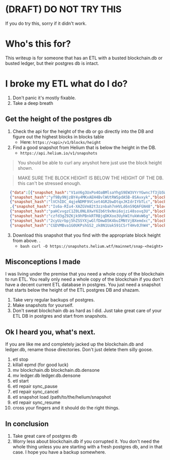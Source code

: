 # (DRAFT) DO NOT TRY THIS
If you do try this, sorry if it didn't work. 

# Who's this for?
This writeup is for someone that has an ETL with a busted blockchain.db or busted ledger, but their postgres db is intact. 

# I broke my ETL what do I do? 

1. Don't panic it's mostly fixable. 
2. Take a deep breath

## Get the height of the postgres db

1. Check the api for the height of the db or go directly into the DB and figure out the highest blocks in blocks table
   - Here: `https://<api>/v1/blocks/height`
2. Find a good snapshot from Helium that is below the height in the DB. 
   - `https://api.helium.io/v1/snapshots`
>  You should be able to curl any anyshot here just use the block height shown. 

>  MAKE SURE THE BLOCK HEIGHT IS BELOW THE HEIGHT OF THE DB.
>  this can't be stressed enough.
```json
  {"data":[{"snapshot_hash":"V1aV6g3UxPo4OaBMlsaYhgS9EW3VYrYGwnc7f3jb5Ww","block":975601},
  {"snapshot_hash":"yf9By9NjzBY4y4MKxAEH4BvlWUtRWSpdA5B-8SAvxyk","block":974881},
  {"snapshot_hash":"lVChIDC_4qjeNDMF9VCset4GR2bwDtqxJKIdrIYbTLc","block":972721}
  ,{"snapshot_hash":"Is6a-RIu4-XAZGVm82t3zznbah7nHVLd6nS9QAFGN48","block":959041},
  {"snapshot_hash":"paHCvvgzC1Z0L0NL8XwY6Ib6t9xNni6ojzi48sovq3U","block":958321},
  {"snapshot_hash":"czfd3gZ9ZKjk9hPBnkRTRBjqDKXoo3UyhW1YukWvW6g","block":956881},
  {"snapshot_hash":"2cyUzrbpj5hZSSYXjwGlfDmwD5K4buIMNtVjBXemdxc","block":953281},
  {"snapshot_hash":"CGDVMBva1G0UKPshGS2_zk8N1Uak591CSrT4Hv0JhW4","block":952561},
```
3. Download this snapshot that you find with the appropriate block height from above. .
   - `bash curl -O https://snapshots.helium.wtf/mainnet/snap-<height>`

## Misconceptions I made 
I was living under the premise that you need a whole copy of the blockchain to run ETL. You really only need a whole copy of the blockchain if you don't have a decent current ETL database in postgres. You just need a snapshot that starts below the height of the ETL postgres DB and shazam. 

1. Take very regular backups of postgres.
2. Make snapshots for yourself. 
3. Don't sweat blockchain db as hard as I did. Just take great care of your ETL DB in postgres and start from snapshots. 


## Ok I heard you, what's next. 
If you are like me and completely jacked up the blockchain.db and ledger.db, rename those directories. Don't just delete them silly goose. 

1. etl stop 
2. killall epmd (for good luck)
3. mv blockchain.db blockchain.db.densone
4. mv ledger.db ledger.db.densone
5. etl start 
6. etl repair sync_pause 
7. etl repair sync_cancel 
8. etl snapshot load /path/to/the/helium/snapshot
9. etl repair sync_resume
10. cross your fingers and it should do the right things. 

## In conclusion 

1. Take great care of postgres db 
2. Worry less about blockchain.db if you corrupted it. You don't need the whole thing unless you are starting with a fresh postgres db, and in that case. I hope you have a backup somewhere. 

